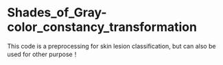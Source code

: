 # Shades_of_Gray-color_constancy_transformation
This code is a preprocessing for skin lesion classification, but can also be used for other purpose！
